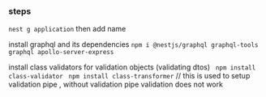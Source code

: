 ### steps

```nest g application```
  then add name

install graphql and its dependencies
  ```npm i @nestjs/graphql graphql-tools graphql apollo-server-express```

install class validators for validation objects (validating dtos)
  ``` npm install class-validator```
  ``` npm install class-transformer```  // this is used to setup validation pipe , without validation pipe validation does not work